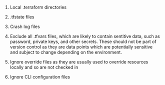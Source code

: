 1) Local .terraform directories

2) .tfstate files

3) Crash log files

4) Exclude all .tfvars files, which are likely to contain sentitive data, such as
   password, private keys, and other secrets. These should not be part of version
   control as they are data points which are potentially sensitive and subject
   to change depending on the environment.

5) Ignore override files as they are usually used to override resources locally and so
   are not checked in

6) Ignore CLI configuration files
